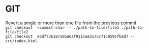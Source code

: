 # GIT

Revert a single or more than one file from the previous commit  
`git checkout  <commit-sha> -- ./path-to-file/file1 ./path-to-file/file2`  
`git checkout  e5df736187105a6af911cae3175c71c9595fbad7 -- src/index.html`  
